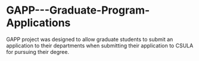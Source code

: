 # GAPP---Graduate-Program-Applications

GAPP project was designed to allow graduate students to submit an application to their departments when submitting their application to CSULA for pursuing their degree. 
